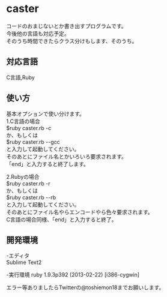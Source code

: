 caster
======
コードのおまじないとか書き出すプログラムです。  
今後他の言語も対応予定。  
そのうち時間できたらクラス分けもします、そのうち。  

対応言語  
--------
  C言語,Ruby  
  
使い方
------
基本オプションで使い分けます。   
1.C言語の場合  
  $ruby caster.rb -c  
  か、もしくは  
  $ruby caster.rb --gcc  
  と入力して起動してください。  
  そのあとにファイル名とかいろいろ要求されます。  
  「end」と入力すると終了します。  
  
2.Rubyの場合  
  $ruby caster.rb -r  
  か、もしくは  
  $ruby caster.rb --rb  
  と入力して起動してください。  
  そのあとにファイル名やらエンコードやら色々要求されます。  
  C言語の場合同様、「end」と入力すると終了。  
  
開発環境  
--------
-エディタ  
  Sublime Text2  
  
-実行環境
  ruby 1.9.3p392 (2013-02-22) [i386-cygwin]
    

エラー等ありましたらTwitterの@toshiemon18までお願いします。
